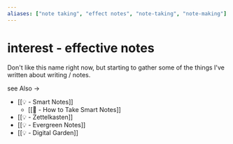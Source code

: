 ```yaml
---
aliases: ["note taking", "effect notes", "note-taking", "note-making"]
---
```

# interest - effective notes

Don't like this name right now, but starting to gather some of the things I've written about writing / notes. 

see Also ->
- [[💡 - Smart Notes]]
	- [[📰 - How to Take Smart Notes]]
- [[💡 - Zettelkasten]]
- [[💡 - Evergreen Notes]]
- [[💡 - Digital Garden]]

